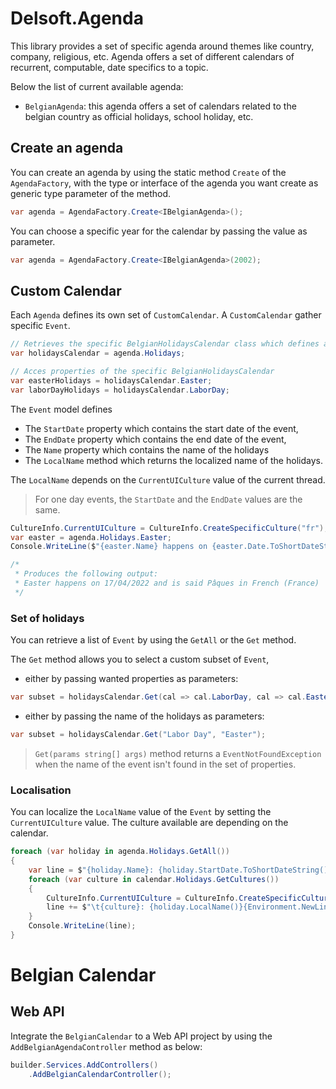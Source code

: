 # Delsoft.Agenda

This library provides a set of specific agenda around themes like country, company, religious, etc. Agenda offers a set of different calendars of recurrent, computable, date specifics to a topic. 

Below the list of current available agenda:
- `BelgianAgenda`: this agenda offers a set of calendars related to the belgian country as official holidays, school holiday, etc.

## Create an agenda

You can create an agenda by using the static method `Create` of the `AgendaFactory`, with the type or interface of the agenda you want create as generic type parameter of the method.

```c#
var agenda = AgendaFactory.Create<IBelgianAgenda>();
```

You can choose a specific year for the calendar by passing the value as parameter.

```c#
var agenda = AgendaFactory.Create<IBelgianAgenda>(2002);
```

## Custom Calendar

Each `Agenda` defines its own set of `CustomCalendar`. A `CustomCalendar` gather specific `Event`.

```c#
// Retrieves the specific BelgianHolidaysCalendar class which defines as set of holidays event.
var holidaysCalendar = agenda.Holidays;

// Acces properties of the specific BelgianHolidaysCalendar
var easterHolidays = holidaysCalendar.Easter;
var laborDayHolidays = holidaysCalendar.LaborDay;
```

The `Event` model defines 
- The `StartDate` property which contains the start date of the event,
- The `EndDate` property which contains the end date of the event,
- The `Name` property which contains the name of the holidays
- The `LocalName` method which returns the localized name of the holidays.

The `LocalName` depends on the `CurrentUICulture` value of the current thread.

> For one day events, the `StartDate` and the `EndDate` values are the same.

```c#
CultureInfo.CurrentUICulture = CultureInfo.CreateSpecificCulture("fr");
var easter = agenda.Holidays.Easter;
Console.WriteLine($"{easter.Name} happens on {easter.Date.ToShortDateString()} and is said {easter.LocalName()} in {CultureInfo.CurrentUICulture.EnglishName}");

/*
 * Produces the following output:
 * Easter happens on 17/04/2022 and is said Pâques in French (France)
 */
```

### Set of holidays
You can retrieve a list of `Event` by using the `GetAll` or the `Get` method.

The `Get` method allows you to select a custom subset of `Event`, 

- either by passing wanted properties as parameters:

```c#
var subset = holidaysCalendar.Get(cal => cal.LaborDay, cal => cal.Easter);
```

- either by passing the name of the holidays as parameters:

```c#
var subset = holidaysCalendar.Get("Labor Day", "Easter");
```

> `Get(params string[] args)` method returns a `EventNotFoundException` when the name of the event isn't found in the set of properties.

### Localisation

You can localize the `LocalName` value of the `Event` by setting the `CurrentUICulture` value. The culture available are depending on the calendar.

```c#
foreach (var holiday in agenda.Holidays.GetAll())
{
    var line = $"{holiday.Name}: {holiday.StartDate.ToShortDateString()}{Environment.NewLine}";
    foreach (var culture in calendar.Holidays.GetCultures())
    {
        CultureInfo.CurrentUICulture = CultureInfo.CreateSpecificCulture(culture);
        line += $"\t{culture}: {holiday.LocalName()}{Environment.NewLine}";
    }
    Console.WriteLine(line);
}
```

# Belgian Calendar

## Web API
Integrate the `BelgianCalendar` to a Web API project by using the `AddBelgianAgendaController` method as below: 

```c#
builder.Services.AddControllers()
    .AddBelgianCalendarController();
```
